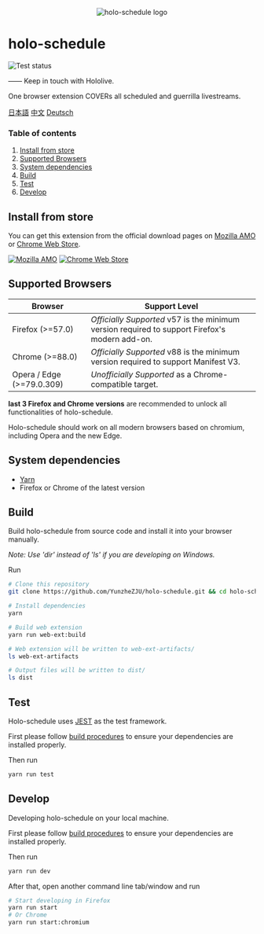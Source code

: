 <p align="center"><img src="/src/icons/icon@128.png" alt="holo-schedule logo"></p>

# holo-schedule

![Test status](https://github.com/YunzheZJU/holo-schedule/workflows/Test/badge.svg)

—— Keep in touch with Hololive.

One browser extension COVERs all scheduled and guerrilla livestreams.

[日本語](/docs/README.ja.md) [中文](/docs/README.zh_CN.md) [Deutsch](/docs/README.de.md)

### Table of contents

1. [Install from store](#install-from-store)
1. [Supported Browsers](#supported-browsers)
1. [System dependencies](#system-dependencies)
1. [Build](#build)
1. [Test](#test)
1. [Develop](#develop)

## Install from store

You can get this extension from the official download pages on 
[Mozilla AMO](https://addons.mozilla.org/firefox/addon/holo-schedule/) 
or 
[Chrome Web Store](https://chrome.google.com/webstore/detail/holoschedule/fjicegllhddldnnkgfefblholeegpcad).

[![Mozilla AMO](/docs/get-the-add-on.png)](https://addons.mozilla.org/firefox/addon/holo-schedule/)
[![Chrome Web Store](/docs/available-in-the-chrome-web-store.png)](https://chrome.google.com/webstore/detail/holoschedule/fjicegllhddldnnkgfefblholeegpcad)

## Supported Browsers

| Browser                   | Support Level                                                                                  |
|---------------------------|------------------------------------------------------------------------------------------------|
| Firefox (>=57.0)          | *Officially Supported* v57 is the minimum version required to support Firefox's modern add-on. |
| Chrome (>=88.0)           | *Officially Supported* v88 is the minimum version required to support Manifest V3.             |
| Opera / Edge (>=79.0.309) | *Unofficially Supported* as a Chrome-compatible target.                                        |

**last 3 Firefox and Chrome versions** are recommended to unlock all functionalities of holo-schedule.

Holo-schedule should work on all modern browsers based on chromium, including Opera and the new Edge.

## System dependencies

* [Yarn](https://classic.yarnpkg.com/en/docs/install)
* Firefox or Chrome of the latest version

## Build

Build holo-schedule from source code and install it into your browser manually.

*Note: Use 'dir' instead of 'ls' if you are developing on Windows.*

Run
```bash
# Clone this repository
git clone https://github.com/YunzheZJU/holo-schedule.git && cd holo-schedule

# Install dependencies
yarn

# Build web extension
yarn run web-ext:build

# Web extension will be written to web-ext-artifacts/
ls web-ext-artifacts

# Output files will be written to dist/
ls dist
```

## Test

Holo-schedule uses [JEST](https://jestjs.io/) as the test framework.

First please follow [build procedures](#build) to ensure your dependencies are installed properly.

Then run
```bash
yarn run test
```

## Develop

Developing holo-schedule on your local machine.

First please follow [build procedures](#build) to ensure your dependencies are installed properly.

Then run
```bash
yarn run dev
```

After that, open another command line tab/window and run
```bash
# Start developing in Firefox
yarn run start
# Or Chrome
yarn run start:chromium
```
